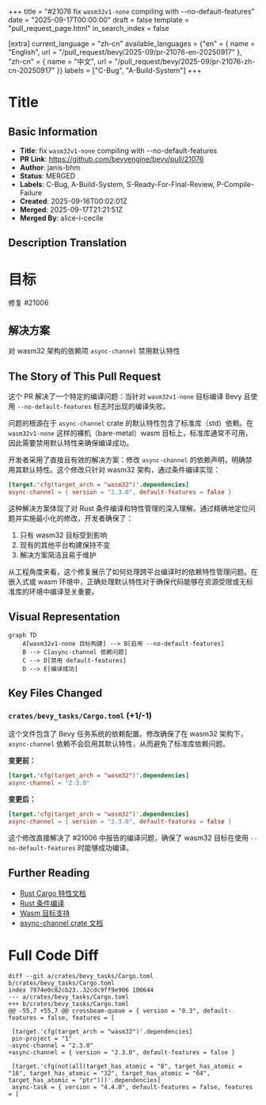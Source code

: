 +++
title = "#21076 fix `wasm32v1-none` compiling with --no-default-features"
date = "2025-09-17T00:00:00"
draft = false
template = "pull_request_page.html"
in_search_index = false

[extra]
current_language = "zh-cn"
available_languages = {"en" = { name = "English", url = "/pull_request/bevy/2025-09/pr-21076-en-20250917" }, "zh-cn" = { name = "中文", url = "/pull_request/bevy/2025-09/pr-21076-zh-cn-20250917" }}
labels = ["C-Bug", "A-Build-System"]
+++

# Title

## Basic Information
- **Title**: fix `wasm32v1-none` compiling with --no-default-features
- **PR Link**: https://github.com/bevyengine/bevy/pull/21076
- **Author**: janis-bhm
- **Status**: MERGED
- **Labels**: C-Bug, A-Build-System, S-Ready-For-Final-Review, P-Compile-Failure
- **Created**: 2025-09-16T00:02:01Z
- **Merged**: 2025-09-17T21:21:51Z
- **Merged By**: alice-i-cecile

## Description Translation
# 目标

修复 #21006

## 解决方案
对 wasm32 架构的依赖项 `async-channel` 禁用默认特性

## The Story of This Pull Request

这个 PR 解决了一个特定的编译问题：当针对 `wasm32v1-none` 目标编译 Bevy 且使用 `--no-default-features` 标志时出现的编译失败。

问题的根源在于 `async-channel` crate 的默认特性包含了标准库（std）依赖。在 `wasm32v1-none` 这样的裸机（bare-metal）wasm 目标上，标准库通常不可用，因此需要禁用默认特性来确保编译成功。

开发者采用了直接且有效的解决方案：修改 `async-channel` 的依赖声明，明确禁用其默认特性。这个修改只针对 wasm32 架构，通过条件编译实现：

```toml
[target.'cfg(target_arch = "wasm32")'.dependencies]
async-channel = { version = "2.3.0", default-features = false }
```

这种解决方案体现了对 Rust 条件编译和特性管理的深入理解。通过精确地定位问题并实施最小化的修改，开发者确保了：
1. 只有 wasm32 目标受到影响
2. 现有的其他平台构建保持不变
3. 解决方案简洁且易于维护

从工程角度来看，这个修复展示了如何处理跨平台编译时的依赖特性管理问题。在嵌入式或 wasm 环境中，正确处理默认特性对于确保代码能够在资源受限或无标准库的环境中编译至关重要。

## Visual Representation

```mermaid
graph TD
    A[wasm32v1-none 目标构建] --> B[启用 --no-default-features]
    B --> C[async-channel 依赖问题]
    C --> D[禁用 default-features]
    D --> E[编译成功]
```

## Key Files Changed

### `crates/bevy_tasks/Cargo.toml` (+1/-1)

这个文件包含了 Bevy 任务系统的依赖配置。修改确保了在 wasm32 架构下，`async-channel` 依赖不会启用其默认特性，从而避免了标准库依赖问题。

**变更前：**
```toml
[target.'cfg(target_arch = "wasm32")'.dependencies]
async-channel = "2.3.0"
```

**变更后：**
```toml
[target.'cfg(target_arch = "wasm32")'.dependencies]
async-channel = { version = "2.3.0", default-features = false }
```

这个修改直接解决了 #21006 中报告的编译问题，确保了 wasm32 目标在使用 `--no-default-features` 时能够成功编译。

## Further Reading

- [Rust Cargo 特性文档](https://doc.rust-lang.org/cargo/reference/features.html)
- [Rust 条件编译](https://doc.rust-lang.org/reference/conditional-compilation.html)
- [Wasm 目标支持](https://rust-lang.github.io/rustup/cross-compilation.html)
- [async-channel crate 文档](https://docs.rs/async-channel/latest/async_channel/)

# Full Code Diff
```
diff --git a/crates/bevy_tasks/Cargo.toml b/crates/bevy_tasks/Cargo.toml
index 7974e0c82cb23..32cdc9ff9e906 100644
--- a/crates/bevy_tasks/Cargo.toml
+++ b/crates/bevy_tasks/Cargo.toml
@@ -55,7 +55,7 @@ crossbeam-queue = { version = "0.3", default-features = false, features = [
 
 [target.'cfg(target_arch = "wasm32")'.dependencies]
 pin-project = "1"
-async-channel = "2.3.0"
+async-channel = { version = "2.3.0", default-features = false }
 
 [target.'cfg(not(all(target_has_atomic = "8", target_has_atomic = "16", target_has_atomic = "32", target_has_atomic = "64", target_has_atomic = "ptr")))'.dependencies]
 async-task = { version = "4.4.0", default-features = false, features = [
```